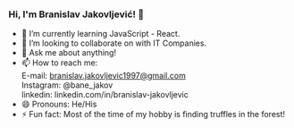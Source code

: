 ### Hi, I'm Branislav Jakovljević! 👋

- 🌱 I’m currently learning JavaScript - React.
- 👯 I’m looking to collaborate on with IT Companies.
- 💬 Ask me about anything!
- 📫 How to reach me: <br>
      E-mail: branislav.jakovljevic1997@gmail.com <br>
      Instagram: @bane_jakov <br>
      linkedin: linkedin.com/in/branislav-jakovljevic <br>
- 😄 Pronouns: He/His
- ⚡ Fun fact: Most of the time of my hobby is finding truffles in the forest!
